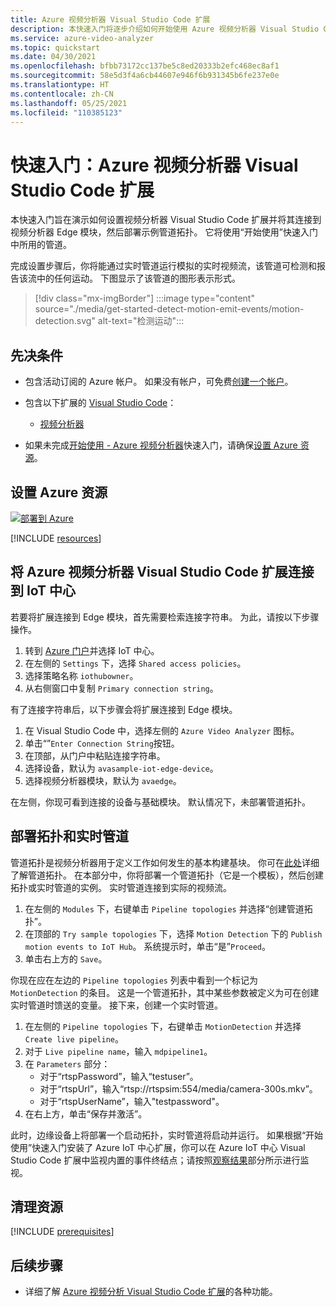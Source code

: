 ```yaml
---
title: Azure 视频分析器 Visual Studio Code 扩展
description: 本快速入门将逐步介绍如何开始使用 Azure 视频分析器 Visual Studio Code 扩展。
ms.service: azure-video-analyzer
ms.topic: quickstart
ms.date: 04/30/2021
ms.openlocfilehash: bfbb73172cc137be5c8ed20333b2efc468ec8af1
ms.sourcegitcommit: 58e5d3f4a6cb44607e946f6b931345b6fe237e0e
ms.translationtype: HT
ms.contentlocale: zh-CN
ms.lasthandoff: 05/25/2021
ms.locfileid: "110385123"
---
```

# <a name="quickstart-azure-video-analyzer-visual-studio-code-extension"></a>快速入门：Azure 视频分析器 Visual Studio Code 扩展

本快速入门旨在演示如何设置视频分析器 Visual Studio Code 扩展并将其连接到视频分析器 Edge 模块，然后部署示例管道拓扑。  它将使用“开始使用”快速入门中所用的管道。  

完成设置步骤后，你将能通过实时管道运行模拟的实时视频流，该管道可检测和报告该流中的任何运动。 下图显示了该管道的图形表示形式。

> [!div class="mx-imgBorder"]
> :::image type="content" source="./media/get-started-detect-motion-emit-events/motion-detection.svg" alt-text="检测运动":::
 
 ## <a name="prerequisites"></a>先决条件
 
* 包含活动订阅的 Azure 帐户。 如果没有帐户，可免费[创建一个帐户](https://azure.microsoft.com/free/?WT.mc_id=A261C142F)。

* 包含以下扩展的 [Visual Studio Code](https://code.visualstudio.com/)：
    * [视频分析器](https://go.microsoft.com/fwlink/?linkid=2163332)

* 如果未完成[开始使用 - Azure 视频分析器](./get-started-detect-motion-emit-events.md)快速入门，请确保[设置 Azure 资源](#set-up-azure-resources)。    

## <a name="set-up-azure-resources"></a>设置 Azure 资源

[![部署到 Azure](https://aka.ms/deploytoazurebutton)](https://aka.ms/ava-click-to-deploy)

[!INCLUDE [resources](./includes/common-includes/azure-resources.md)]

## <a name="connect-the-azure-video-analyzer-visual-studio-code-extension-to-your-iot-hub"></a>将 Azure 视频分析器 Visual Studio Code 扩展连接到 IoT 中心

若要将扩展连接到 Edge 模块，首先需要检索连接字符串。 为此，请按以下步骤操作。

1.  转到 [Azure 门户](https://portal.azure.com)并选择 IoT 中心。
1.  在左侧的 `Settings` 下，选择 `Shared access policies`。
1.  选择策略名称 `iothubowner`。
1.  从右侧窗口中复制 `Primary connection string`。

有了连接字符串后，以下步骤会将扩展连接到 Edge 模块。

1.  在 Visual Studio Code 中，选择左侧的 `Azure Video Analyzer` 图标。
1.  单击“”`Enter Connection String`按钮。
1.  在顶部，从门户中粘贴连接字符串。
1.  选择设备，默认为 `avasample-iot-edge-device`。
1.  选择视频分析器模块，默认为 `avaedge`。

在左侧，你现可看到连接的设备与基础模块。  默认情况下，未部署管道拓扑。

## <a name="deploy-a-topology-and-live-pipeline"></a>部署拓扑和实时管道

管道拓扑是视频分析器用于定义工作如何发生的基本构建基块。  你可在[此处](./pipeline.md)详细了解管道拓扑。  在本部分中，你将部署一个管道拓扑（它是一个模板），然后创建拓扑或实时管道的实例。 实时管道连接到实际的视频流。

1.  在左侧的 `Modules` 下，右键单击 `Pipeline topologies` 并选择“创建管道拓扑”。
1.  在顶部的 `Try sample topologies` 下，选择 `Motion Detection` 下的 `Publish motion events to IoT Hub`。  系统提示时，单击“是”`Proceed`。
1.  单击右上方的 `Save`。

你现在应在左边的 `Pipeline topologies` 列表中看到一个标记为 `MotionDetection` 的条目。  这是一个管道拓扑，其中某些参数被定义为可在创建实时管道时馈送的变量。  接下来，创建一个实时管道。

1.  在左侧的 `Pipeline topologies` 下，右键单击 `MotionDetection` 并选择 `Create live pipeline`。
1.  对于 `Live pipeline name`，输入 `mdpipeline1`。
1.  在 `Parameters` 部分：
    - 对于“rtspPassword”，输入“testuser”。
    - 对于“rtspUrl”，输入“rtsp://rtspsim:554/media/camera-300s.mkv”。
    - 对于“rtspUserName”，输入"testpassword"。
1.  在右上方，单击“保存并激活”。

此时，边缘设备上将部署一个启动拓扑，实时管道将启动并运行。  如果根据“开始使用”快速入门安装了 Azure IoT 中心扩展，你可以在 Azure IoT 中心 Visual Studio Code 扩展中监视内置的事件终结点；请按照[观察结果](./get-started-detect-motion-emit-events.md#observe-results)部分所示进行监视。

## <a name="clean-up-resources"></a>清理资源

[!INCLUDE [prerequisites](./includes/common-includes/clean-up-resources.md)]

## <a name="next-steps"></a>后续步骤

* 详细了解 [Azure 视频分析 Visual Studio Code 扩展](./visual-studio-code-extension.md)的各种功能。

